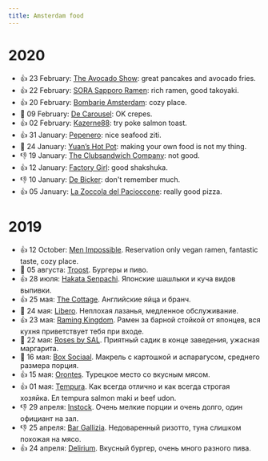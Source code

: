 ```yaml
---
title: Amsterdam food
---
```


# 2020

- 👍 23 February: [The Avocado Show](https://g.page/theavoshow-amsterdam-depijp): great pancakes and avocado fries.
- 👍 22 February: [SORA Sapporo Ramen](https://goo.gl/maps/inh7RQS7Kpsig1sL6): rich ramen, good takoyaki.
- 👍 20 February: [Bombarie Amsterdam](https://goo.gl/maps/jaQNBYDzdnxs4rH98): cozy place.
- 🤷 09 February: [De Carousel](https://goo.gl/maps/g6jQJm6fXnnyFzqr6): OK crepes.
- 👍 02 February: [Kazerne88](https://g.page/Kazerne88?share): try poke salmon toast.
- 👍 31 January: [Pepenero](https://g.page/pepenero-cucina-pizza): nice seafood ziti.
- 🤷 24 January: [Yuan’s Hot Pot](https://g.page/yuanhotpotdepijp): making your own food is not my thing.
- 👎 19 January: [The Clubsandwich Company](https://g.page/theclubsandwichcompany?share): not good.
- 👍 12 January: [Factory Girl](https://g.page/FactoryGirlAmsterdam): good shakshuka.
- 👎 10 January: [De Bicker](https://goo.gl/maps/wzQaZic4v4CZCaLx6): don't remember much.
- 👍 05 January: [La Zoccola del Pacioccone](https://goo.gl/maps/nPHZVP9RZ4tFXHbi9): really good pizza.

# 2019

- 👍 12 October: [Men Impossible](https://g.page/MenImpossible?share). Reservation only vegan ramen, fantastic taste, cozy place.
- 🤷 05 августа: [Troost](https://goo.gl/maps/9Azi4tYqkaaGgDiu7). Бургеры и пиво.
- 👍 28 июля: [Hakata Senpachi](https://goo.gl/maps/vJGKYstB7pPafsii9). Японские шашлыки и куча видов выпивки.
- 👍 25 мая: [The Cottage](https://goo.gl/maps/H9sjbA1bX211tqECA). Английские яйца и бранч.
- 🤷 24 мая: [Libero](https://goo.gl/maps/LWk9wDCAMrmH86EY6). Неплохая лазанья, медленное обслуживание.
- 👍 23 мая: [Raming Kingdom](https://goo.gl/maps/4Bwso9x89uFMcbjf7). Рамен за барной стойкой от японцев, вся кухня приветствует тебя при входе.
- 🤷 22 мая: [Roses by SAL](https://goo.gl/maps/zZVRvAt72efrVj6Q9). Приятный садик в конце заведения, ужасная маргарита.
- 🤷 16 мая: [Box Sociaal](https://goo.gl/maps/dhuETbEJfoX3CYsT6). Макрель с картошкой и аспарагусом, среднего размера порция.
- 👍 15 мая: [Orontes](https://goo.gl/maps/cJNgKTH385ft7bxs6). Турецкое место со вкусным мясом.
- 👍 01 мая: [Tempura](https://goo.gl/maps/deCkecqY1k7bv11V9). Как всегда отлично и как всегда строгая хозяйка. Ел tempura salmon maki и beef udon.
- 👎 29 апреля: [Instock](https://goo.gl/maps/bQuyFprfCJBZXSqt5). Очень мелкие порции и очень долго, один официант на зал.
- 👎 25 апреля: [Bar Gallizia](https://goo.gl/maps/yfi96swfv7gGpLUc6). Недоваренный ризотто, туна слишком похожая на мясо.
- 👍 24 апреля: [Delirium](https://goo.gl/maps/XSbMgmCn3QNtxen68). Вкусный бургер, очень много разного пива.
